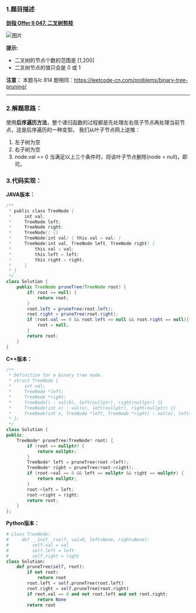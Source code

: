 ### 1.题目描述

 **[剑指 Offer II 047. 二叉树剪枝](https://leetcode-cn.com/problems/pOCWxh/)** 
 
 ![图片](https://user-images.githubusercontent.com/42907149/141930105-25145b5d-b659-4257-9a11-ea1874103f7d.png)
 
**提示:**

- 二叉树的节点个数的范围是 [1,200]
- 二叉树节点的值只会是 0 或 1

 

**注意：** 本题与lc 814 题相同：https://leetcode-cn.com/problems/binary-tree-pruning/

-------------

### 2.解题思路：

使用**后序遍历方法**，整个递归函数的过程都是先处理左右孩子节点再处理当前节点，这是后序遍历的一种变型。
我们从叶子节点网上逆推：
1. 左子树为空
2. 右子树为空
3. node.val == 0
当满足以上三个条件时，将该叶子节点删除(node = null)，即可。


### 3.代码实现：

**JAVA版本：**
```Java
/**
 * public class TreeNode {
 *     int val;
 *     TreeNode left;
 *     TreeNode right;
 *     TreeNode() {}
 *     TreeNode(int val) { this.val = val; }
 *     TreeNode(int val, TreeNode left, TreeNode right) {
 *         this.val = val;
 *         this.left = left;
 *         this.right = right;
 *     }
 * }
 */
class Solution {
    public TreeNode pruneTree(TreeNode root) {
        if( root == null) {
            return root;
        }
        root.left = pruneTree(root.left);
        root.right = pruneTree(root.right);
        if (root.val == 0 && root.left == null && root.right == null){
            root = null;
        }
        return root;
    }
}
```

**C++版本：**
```C++
/**
 * Definition for a binary tree node.
 * struct TreeNode {
 *     int val;
 *     TreeNode *left;
 *     TreeNode *right;
 *     TreeNode() : val(0), left(nullptr), right(nullptr) {}
 *     TreeNode(int x) : val(x), left(nullptr), right(nullptr) {}
 *     TreeNode(int x, TreeNode *left, TreeNode *right) : val(x), left(left), right(right) {}
 * };
 */
class Solution {
public:
    TreeNode* pruneTree(TreeNode* root) {
        if (root == nullptr) {
            return nullptr;
        }
        TreeNode* left = pruneTree(root->left);
        TreeNode* right = pruneTree(root->right);
        if (root->val == 0 && left == nullptr && right == nullptr) {
            return nullptr;
        }
        root->left = left;
        root->right = right;
        return root;
    }
};
```

**Python版本：**

```Python
# class TreeNode:
#     def __init__(self, val=0, left=None, right=None):
#         self.val = val
#         self.left = left
#         self.right = right
class Solution:
    def pruneTree(self, root):
        if not root:
            return root
        root.left = self.pruneTree(root.left)
        root.right = self.pruneTree(root.right)
        if root.val == 0 and not root.left and not root.right:
            return None
        return root
```
